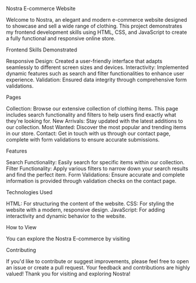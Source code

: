 Nostra E-commerce Website

Welcome to Nostra, an elegant and modern e-commerce website designed to showcase and sell a wide range of clothing. This project demonstrates my frontend development skills using HTML, CSS, and JavaScript to create a fully functional and responsive online store.

Frontend Skills Demonstrated

Responsive Design: Created a user-friendly interface that adapts seamlessly to different screen sizes and devices.
Interactivity: Implemented dynamic features such as search and filter functionalities to enhance user experience.
Validation: Ensured data integrity through comprehensive form validations.

Pages

Collection: Browse our extensive collection of clothing items. This page includes search functionality and filters to help users find exactly what they're looking for.
New Arrivals: Stay updated with the latest additions to our collection.
Most Wanted: Discover the most popular and trending items in our store.
Contact: Get in touch with us through our contact page, complete with form validations to ensure accurate submissions.

Features

Search Functionality: Easily search for specific items within our collection.
Filter Functionality: Apply various filters to narrow down your search results and find the perfect item.
Form Validations: Ensure accurate and complete information is provided through validation checks on the contact page.

Technologies Used

HTML: For structuring the content of the website.
CSS: For styling the website with a modern, responsive design.
JavaScript: For adding interactivity and dynamic behavior to the website.

How to View

You can explore the Nostra E-commerce by visiting 

Contributing

If you'd like to contribute or suggest improvements, please feel free to open an issue or create a pull request. Your feedback and contributions are highly valued!
Thank you for visiting and exploring Nostra!
